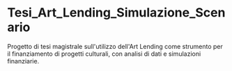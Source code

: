 # Tesi_Art_Lending_Simulazione_Scenario
Progetto di tesi magistrale sull'utilizzo dell'Art Lending come strumento per il finanziamento di progetti culturali, con analisi di dati e simulazioni finanziarie.

